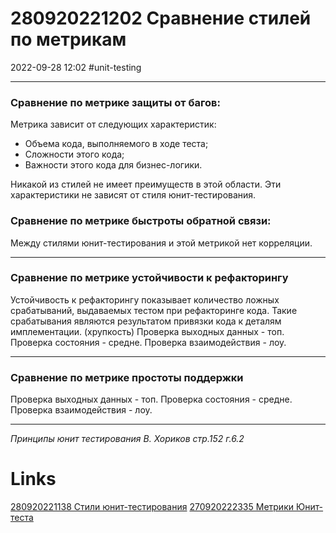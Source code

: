 # 280920221202 Сравнение стилей по метрикам
2022-09-28 12:02
#unit-testing 
***
### Сравнение по метрике защиты от багов:
Метрика зависит от следующих характеристик:
- Объема кода, выполняемого в ходе теста;
- Сложности этого кода;
- Важности этого кода для бизнес-логики.

Никакой из стилей не имеет преимуществ в этой области. Эти характеристики не зависят от стиля юнит-тестирования.
### Сравнение по метрике быстроты обратной связи:
Между стилями юнит-тестирования и этой метрикой нет корреляции.
***
### Сравнение по метрике устойчивости к рефакторингу
Устойчивость к рефакторингу показывает количество ложных срабатываний, выдаваемых тестом при рефакторинге кода. Такие срабатывания являются результатом привязки кода к деталям имплементации. (хрупкость)
Проверка выходных данных - топ.
Проверка состояния - средне.
Проверка взаимодействия - лоу.
***
### Сравнение по метрике простоты поддержки
Проверка выходных данных - топ.
Проверка состояния - средне.
Проверка взаимодействия - лоу.
***
*Принципы юнит тестирования В. Хориков стр.152 г.6.2*
# Links
[280920221138 Стили юнит-тестирования](280920221138%20Стили%20юнит-тестирования.md)
[270920222335 Метрики Юнит-теста](270920222335%20Метрики%20Юнит-теста.md)
